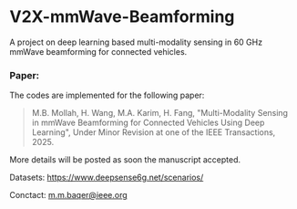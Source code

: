 # V2X-mmWave-Beamforming
A project on deep learning based multi-modality sensing in 60 GHz mmWave beamforming for connected vehicles.

### Paper:
The codes are implemented for the following paper: <br>

>  M.B. Mollah, H. Wang, M.A. Karim, H. Fang, "Multi-Modality Sensing in mmWave Beamforming for Connected Vehicles Using Deep Learning", Under Minor Revision at one of the IEEE Transactions, 2025.

More details will be posted as soon the manuscript accepted.

Datasets: https://www.deepsense6g.net/scenarios/ <br>

Conctact: m.m.baqer@ieee.org
